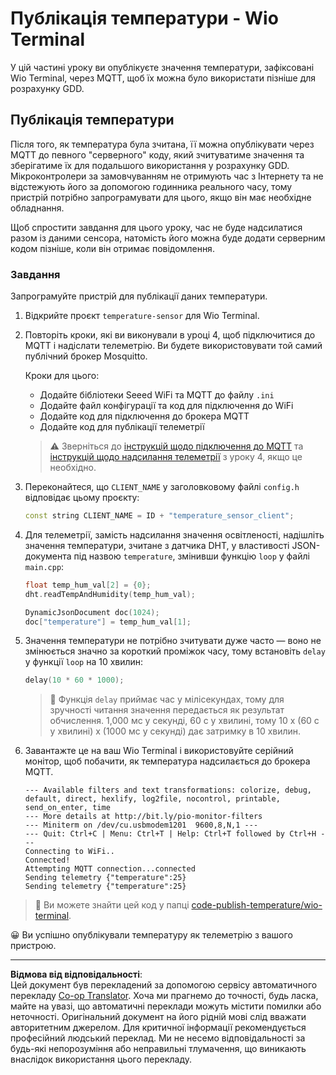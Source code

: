 <!--
CO_OP_TRANSLATOR_METADATA:
{
  "original_hash": "df28cd649cd892bcce034e064913b2f3",
  "translation_date": "2025-08-28T18:08:55+00:00",
  "source_file": "2-farm/lessons/1-predict-plant-growth/wio-terminal-temp-publish.md",
  "language_code": "uk"
}
-->
# Публікація температури - Wio Terminal

У цій частині уроку ви опублікуєте значення температури, зафіксовані Wio Terminal, через MQTT, щоб їх можна було використати пізніше для розрахунку GDD.

## Публікація температури

Після того, як температура була зчитана, її можна опублікувати через MQTT до певного "серверного" коду, який зчитуватиме значення та зберігатиме їх для подальшого використання у розрахунку GDD. Мікроконтролери за замовчуванням не отримують час з Інтернету та не відстежують його за допомогою годинника реального часу, тому пристрій потрібно запрограмувати для цього, якщо він має необхідне обладнання.

Щоб спростити завдання для цього уроку, час не буде надсилатися разом із даними сенсора, натомість його можна буде додати серверним кодом пізніше, коли він отримає повідомлення.

### Завдання

Запрограмуйте пристрій для публікації даних температури.

1. Відкрийте проєкт `temperature-sensor` для Wio Terminal.

1. Повторіть кроки, які ви виконували в уроці 4, щоб підключитися до MQTT і надіслати телеметрію. Ви будете використовувати той самий публічний брокер Mosquitto.

    Кроки для цього:

    - Додайте бібліотеки Seeed WiFi та MQTT до файлу `.ini`
    - Додайте файл конфігурації та код для підключення до WiFi
    - Додайте код для підключення до брокера MQTT
    - Додайте код для публікації телеметрії

    > ⚠️ Зверніться до [інструкцій щодо підключення до MQTT](../../../1-getting-started/lessons/4-connect-internet/wio-terminal-mqtt.md) та [інструкцій щодо надсилання телеметрії](../../../1-getting-started/lessons/4-connect-internet/wio-terminal-telemetry.md) з уроку 4, якщо це необхідно.

1. Переконайтеся, що `CLIENT_NAME` у заголовковому файлі `config.h` відповідає цьому проєкту:

    ```cpp
    const string CLIENT_NAME = ID + "temperature_sensor_client";
    ```

1. Для телеметрії, замість надсилання значення освітленості, надішліть значення температури, зчитане з датчика DHT, у властивості JSON-документа під назвою `temperature`, змінивши функцію `loop` у файлі `main.cpp`:

    ```cpp
    float temp_hum_val[2] = {0};
    dht.readTempAndHumidity(temp_hum_val);

    DynamicJsonDocument doc(1024);
    doc["temperature"] = temp_hum_val[1];
    ```

1. Значення температури не потрібно зчитувати дуже часто — воно не змінюється значно за короткий проміжок часу, тому встановіть `delay` у функції `loop` на 10 хвилин:

    ```cpp
    delay(10 * 60 * 1000);
    ```

    > 💁 Функція `delay` приймає час у мілісекундах, тому для зручності читання значення передається як результат обчислення. 1,000 мс у секунді, 60 с у хвилині, тому 10 x (60 с у хвилині) x (1000 мс у секунді) дає затримку в 10 хвилин.

1. Завантажте це на ваш Wio Terminal і використовуйте серійний монітор, щоб побачити, як температура надсилається до брокера MQTT.

    ```output
    --- Available filters and text transformations: colorize, debug, default, direct, hexlify, log2file, nocontrol, printable, send_on_enter, time
    --- More details at http://bit.ly/pio-monitor-filters
    --- Miniterm on /dev/cu.usbmodem1201  9600,8,N,1 ---
    --- Quit: Ctrl+C | Menu: Ctrl+T | Help: Ctrl+T followed by Ctrl+H ---
    Connecting to WiFi..
    Connected!
    Attempting MQTT connection...connected
    Sending telemetry {"temperature":25}
    Sending telemetry {"temperature":25}
    ```

> 💁 Ви можете знайти цей код у папці [code-publish-temperature/wio-terminal](../../../../../2-farm/lessons/1-predict-plant-growth/code-publish-temperature/wio-terminal).

😀 Ви успішно опублікували температуру як телеметрію з вашого пристрою.

---

**Відмова від відповідальності**:  
Цей документ був перекладений за допомогою сервісу автоматичного перекладу [Co-op Translator](https://github.com/Azure/co-op-translator). Хоча ми прагнемо до точності, будь ласка, майте на увазі, що автоматичні переклади можуть містити помилки або неточності. Оригінальний документ на його рідній мові слід вважати авторитетним джерелом. Для критичної інформації рекомендується професійний людський переклад. Ми не несемо відповідальності за будь-які непорозуміння або неправильні тлумачення, що виникають внаслідок використання цього перекладу.